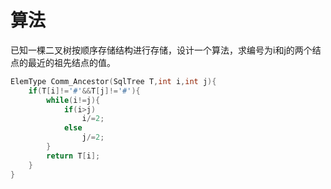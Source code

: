 # 算法

已知一棵二叉树按顺序存储结构进行存储，设计一个算法，求编号为i和j的两个结点的最近的祖先结点的值。

```c
ElemType Comm_Ancestor(SqlTree T,int i,int j){
    if(T[i]!='#'&&T[j]!='#'){
        while(i!=j){
            if(i>j)
                i/=2;
            else
                j/=2;
        }
        return T[i];
    }
}
```

